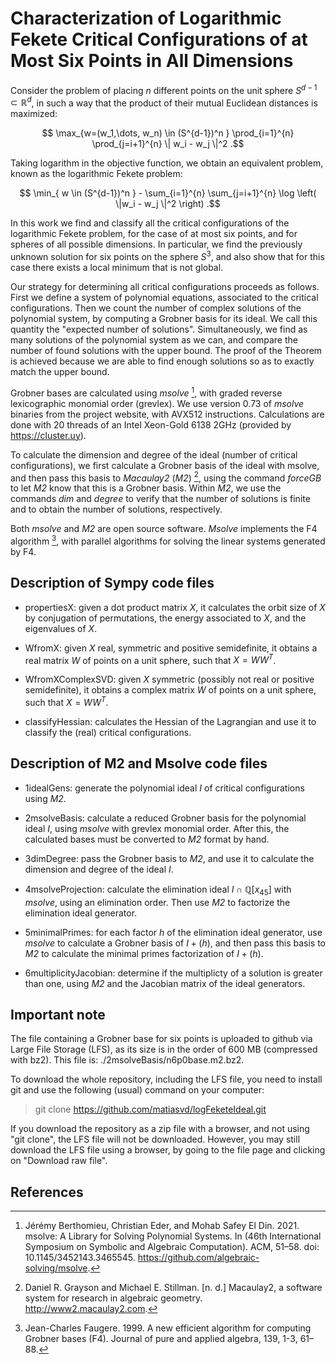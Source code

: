 # Characterization of Logarithmic Fekete Critical Configurations of at Most Six Points in All Dimensions

Consider the problem of placing $n$ different points on the unit sphere $S^{d-1} \subset \mathbb{R}^d$, in such a way that the product of their mutual Euclidean distances is maximized:

$$ \max_{w=(w_1,\dots, w_n) \in (S^{d-1})^n } \prod_{i=1}^{n} \prod_{j=i+1}^{n} \| w_i - w_j \|^2 .$$

Taking logarithm in the objective function, we obtain an equivalent problem, known as the logarithmic Fekete problem:

$$ \min_{ w \in (S^{d-1})^n } - \sum_{i=1}^{n} \sum_{j=i+1}^{n} \log \left( \|w_i - w_j \|^2 \right) .$$

In this work we find and classify all the critical configurations of the logarithmic Fekete problem, for the case of at most six points, and for spheres of all possible dimensions. In particular, we find the previously unknown solution for six points on the sphere $S^3$, and also show that for this case there exists a local minimum that is not global.

Our strategy for determining all critical configurations proceeds as follows. First we define a system of polynomial equations, associated to the critical configurations. Then we count the number of complex solutions of the polynomial system, by computing a Grobner basis for its ideal. We call this quantity the "expected number of solutions". Simultaneously, we find as many solutions of the polynomial system as we can, and compare the number of found solutions with the upper bound. The proof of the Theorem is achieved because we are able to find enough solutions so as to exactly match the upper bound.

Grobner bases are calculated using *msolve* [^1], with graded reverse lexicographic monomial order (grevlex). We use version 0.73 of *msolve* binaries from the project website, with AVX512 instructions. Calculations are done with 20 threads of an Intel Xeon-Gold 6138 2GHz (provided by https://cluster.uy).

To calculate the dimension and degree of the ideal (number of critical configurations), we first calculate a Grobner basis of the ideal with msolve, and then pass this basis to *Macaulay2* (*M2*) [^2], using the command *forceGB* to let *M2* know that this is a Grobner basis. Within *M2*, we use the commands *dim* and *degree* to verify that the number of solutions is finite and to obtain the number of solutions, respectively.

Both *msolve* and *M2* are open source software. *Msolve* implements the F4 algorithm [^3], with parallel algorithms for solving the linear systems generated by F4.

## Description of Sympy code files

* propertiesX: given a dot product matrix $X$, it calculates the orbit size of $X$ by conjugation of permutations, the energy associated to $X$, and the eigenvalues of $X$.

* WfromX: given $X$ real, symmetric and positive semidefinite, it obtains a real matrix $W$ of points on a unit sphere, such that $X=W W^T$.

* WfromXComplexSVD: given $X$ symmetric (possibly not real or positive semidefinite), it obtains a complex matrix $W$ of points on a unit sphere, such that $X=W W^T$.

* classifyHessian: calculates the Hessian of the Lagrangian and use it to classify the (real) critical configurations.


## Description of M2 and Msolve code files

* 1idealGens: generate the polynomial ideal $I$ of critical configurations using *M2*.

* 2msolveBasis: calculate a reduced Grobner basis for the polynomial ideal $I$, using *msolve* with grevlex monomial order. After this, the calculated bases must be converted to *M2* format by hand.

* 3dimDegree: pass the Grobner basis to *M2*, and use it to calculate the dimension and degree of the ideal $I$.

* 4msolveProjection: calculate the elimination ideal $I \cap \mathbb{Q}[x_{45}]$ with *msolve*, using an elimination order. Then use *M2* to factorize the elimination ideal generator.

* 5minimalPrimes: for each factor $h$ of the elimination ideal generator, use *msolve* to calculate a Grobner basis of $I+(h)$, and then pass this basis to *M2* to calculate the minimal primes factorization of $I+(h)$.

* 6multiplicityJacobian: determine if the multiplicty of a solution is greater than one, using *M2* and the Jacobian matrix of the ideal generators.


## Important note

The file containing a Grobner base for six points is uploaded to github via Large File Storage (LFS), as its size is in the order of 600 MB (compressed with bz2). This file is: ./2msolveBasis/n6p0base.m2.bz2.

To download the whole repository, including the LFS file, you need to install git and use the following (usual) command on your computer:

> git clone https://github.com/matiasvd/logFeketeIdeal.git

If you download the repository as a zip file with a browser, and not using "git clone", the LFS file will not be downloaded. However, you may still download the LFS file using a browser, by going to the file page and clicking on "Download raw file".


## References

[^1]: Jérémy Berthomieu, Christian Eder, and Mohab Safey El Din. 2021. msolve: A Library for Solving Polynomial Systems. In (46th International Symposium on Symbolic and Algebraic Computation). ACM, 51–58. doi: 10.1145/3452143.3465545. https://github.com/algebraic-solving/msolve.
[^2]: Daniel R. Grayson and Michael E. Stillman. [n. d.] Macaulay2, a software system for research in algebraic geometry. http://www2.macaulay2.com.
[^3]: Jean-Charles Faugere. 1999. A new efficient algorithm for computing Grobner bases (F4). Journal of pure and applied algebra, 139, 1-3, 61–88.
